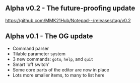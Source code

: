 ## Alpha v0.2 - The future-proofing update
https://github.com/MMK21Hub/Notepad--/releases/tag/v0.2

## Alpha v0.1 - The OG update
 - Command parser
 - Tilable parameter system
 - 3 new commands: `goto`, `help`, and `quit`
 - Smart 'off switch'
 - Some core parts of the editor are now in place
 - Lots more smaller items, to many to list here
